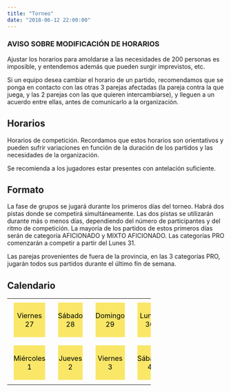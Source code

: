 ```yaml
---
title: "Torneo"
date: "2018-06-12 22:00:00"
---
```


<aside>
  <h3>AVISO SOBRE MODIFICACIÓN DE HORARIOS</h3>
  <p>
	Ajustar los horarios para amoldarse a las necesidades de
	200 personas es imposible, y entendemos además que pueden
	surgir imprevistos, etc.
  </p>
  <p>
	Si un equipo desea cambiar el horario de un partido,
	recomendamos que se ponga en contacto con las otras 3
	parejas afectadas (la pareja contra la que juega, y las 2
	parejas con las que quieren intercambiarse), y lleguen a
	un acuerdo entre ellas, antes de comunicarlo a la
	organización.
  </p>
</aside>

## Horarios

Horarios de competición. Recordamos que estos horarios son
orientativos y pueden sufrir variaciones en función de la duración de
los partidos y las necesidades de la organización.

Se recomienda a los jugadores estar presentes con antelación
suficiente.

## Formato

La fase de grupos se jugará durante los primeros días del
torneo. Habrá dos pistas donde se competirá simultáneamente. Las dos
pistas se utilizarán durante más o menos días, dependiendo del número
de participantes y del ritmo de competición. La mayoría de los
partidos de estos primeros días serán de categoría AFICIONADO y MIXTO
AFICIONADO. Las categorías PRO comenzarán a competir a partir del
Lunes 31.

Las parejas provenientes de fuera de la provincia, en las 3 categorías
PRO, jugarán todos sus partidos durante el último fin de semana.

## Calendario
<table>
<tr>
  <td><a href="dia27/">Viernes 27</a></td>
  <td><a href="dia28/">Sábado 28</a></td>
  <td><a href="dia29/">Domingo 29</a></td>
  <td><a href="dia30/">Lunes 30</a></td>
  <td><a href="dia31/" >Martes 31</a></td>
</tr>
<tr>
  <td><a href="dia1/" >Miércoles 1</a></td>
  <td><a href="dia2/" >Jueves 2</a></td>
  <td><a href="dia3/" >Viernes 3</a></td>
  <td><a href="dia4/" >Sábado 4</a></td>
  <td><a href="dia5/" >Domingo 5</a></td>
</tr>
</table>

<style>
table {
	width: 66%;
}

td a {
	display: block;
	background-color: #fae768;
	color: black;
	text-decoration: none;
	padding: 15pt 0;
	margin: 5pt;
}

td a:hover {
	display: block;
	background-color: #45b5e6;
	text-decoration: underline;
}

tr, td {
	border: none;
	text-align: center;
}
</style>
